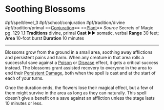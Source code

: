 # Soothing Blossoms
#pf/spell/level_3  #pf/school/conjuration #pf/tradition/divine #pf/tradition/primal
==[Conjuration](../../../Traits/Conjuration.md)== ==[Plant](../../../Traits/Plant.md)==
*Source* Secrets of Magic pg. 129 1.1
**Traditions** divine, primal
**Cast** ►► somatic, verbal
**Range** 30 feet; **Area** 10-foot burst
**Duration** 10 minutes

---
Blossoms grow from the ground in a small area, soothing away afflictions and persistent pains and harm. When any creature in that area rolls a successful save against a [Poison](../../../Traits/Poison.md) or [Disease](../../../Traits/Disease.md) effect, it gets a critical success instead. The blossoms grant assisted recovery to everyone in the area to end their [Persistent Damage](../../../Conditions/Persistent%20Damage.md), both when the spell is cast and at the start of each of your turns.

Once the duration ends, the flowers lose their magical effect, but a few of them might survive in the area as long as they can naturally. This spell doesn't give a benefit on a save against an affliction unless the stage lasts 10 minutes or less.